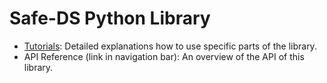 # Safe-DS Python Library

* [Tutorials][tutorials]: Detailed explanations how to use specific parts of the library.
* API Reference (link in navigation bar): An overview of the API of this library.

[tutorials]: tutorials/README.md
